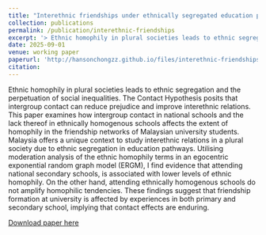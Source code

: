 ```yaml
---
title: "Interethnic friendships under ethnically segregated education pathways in Malaysia"
collection: publications
permalink: /publication/interethnic-friendships
excerpt: '> Ethnic homophily in plural societies leads to ethnic segregation and the perpetuation of social inequalities. The Contact Hypothesis posits that intergroup contact can reduce prejudice and improve interethnic relations. This paper examines how intergroup contact in national schools and the lack thereof in ethnically homogenous schools affects the extent of homophily in the friendship networks of Malaysian university students. Malaysia offers a unique context to study interethnic relations in a plural society due to ethnic segregation in education pathways. Utilising moderation analysis of the ethnic homophily terms in an egocentric exponential random graph model (ERGM), I find evidence that attending national secondary schools, is associated with lower levels of ethnic homophily. On the other hand, attending ethnically homogenous schools do not amplify homophilic tendencies. These findings suggest that friendship formation at university is affected by experiences in both primary and secondary school, implying that contact effects are enduring.'
date: 2025-09-01
venue: working paper
paperurl: 'http://hansonchongzz.github.io/files/interethnic-friendships.pdf'
citation: 
---
```


Ethnic homophily in plural societies leads to ethnic segregation and the perpetuation of social inequalities. The Contact Hypothesis posits that intergroup contact can reduce prejudice and improve interethnic relations. This paper examines how intergroup contact in national schools and the lack thereof in ethnically homogenous schools affects the extent of homophily in the friendship networks of Malaysian university students. Malaysia offers a unique context to study interethnic relations in a plural society due to ethnic segregation in education pathways. Utilising moderation analysis of the ethnic homophily terms in an egocentric exponential random graph model (ERGM), I find evidence that attending national secondary schools, is associated with lower levels of ethnic homophily. On the other hand, attending ethnically homogenous schools do not amplify homophilic tendencies. These findings suggest that friendship formation at university is affected by experiences in both primary and secondary school, implying that contact effects are enduring. 

[Download paper here](http://hansonchongzz.github.io/files/interethnic-friendships.pdf)
